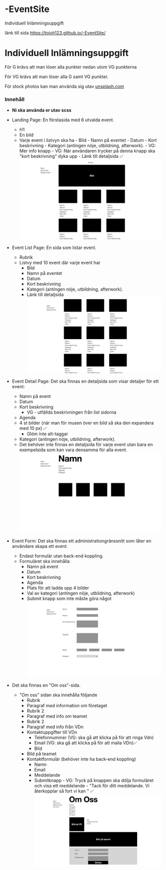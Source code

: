 # -EventSite

Individuell Inlämningsuppgift

länk till sida https://tojoh123.github.io/-EventSite/

# Individuell Inlämningsuppgift

För G krävs att man löser alla punkter nedan utom VG punkterna

För VG krävs att man löser alla G samt VG punkter.

För stock photos kan man använda sig utav [unsplash.com](http://unsplash.com)

### Innehåll

- **Ni ska använda er utav scss**
- Landing Page: En förstasida med 6 utvalda event.

  - H1
  - En bild
  - Varje event i listvyn ska ha - Bild - Namn på eventet - Datum - Kort beskrivning - Kategori (antingen nöje, utbildning, afterwork). - VG: Mer info knapp - VG: När användaren trycker på denna knapp ska "kort beskrivning" dyka upp - Länk till detaljsida ✅
    ![Alt text](img/Webb21_-_JS2_-_Individuellinlamningsuppgift.001.jpeg "a title")

- Event List Page: En sida som listar event.

  - Rubrik
  - Listvy med 10 event där varje event har
    - Bild
    - Namn på eventet
    - Datum
    - Kort beskrivning
    - Kategori (antingen nöje, utbildning, afterwork).
    - Länk till detaljsida
      ![Alt text](img/Webb21_-_JS2_-_Individuellinlamningsuppgift.002.jpeg "a title")

- Event Detail Page: Det ska finnas en detaljsida som visar detaljer för ett event:

  - Namn på event
  - Datum
  - Kort beskrivning
    - VG - utfällda beskrivningen från list sidorna
  - Agenda
  - 4 st bilder (när man för musen över en bild så ska den expandera med 10 px) ✅
    - Glöm inte alt-taggar
  - Kategori (antingen nöje, utbildning, afterwork).
  - Det behöver inte finnas en detaljsida för varje event utan bara en exempelsida som kan vara densamma för alla event.
    ![Alt text](img/Webb21_-_JS2_-_Individuellinlamningsuppgift.003.jpeg "a title")

- Event Form: Det ska finnas ett administrationgränssnitt som låter en användare skapa ett event.

  - Endast formulär utan back-end koppling.
  - Formuläret ska innehålla
    - Namn på event
    - Datum
    - Kort beskrivning
    - Agenda
    - Plats för att ladda upp 4 bilder
    - Val av kategori (antingen nöje, utbildning, afterwork)
    - Submit knapp som inte måste göra något
      ![Alt text](img/Webb21_-_JS2_-_Individuellinlamningsuppgift.004.jpeg "a title")

- Det ska finnas en "Om oss"-sida.
  - "Om oss" sidan ska innehålla följande
    - Rubrik
    - Paragraf med information om företaget
    - Rubrik 2
    - Paragraf med info om teamet
    - Rubrik 2
    - Paragraf med info från VDn
    - Kontaktuppgifter till VDn
      - Telefonnummer (VG: ska gå att klicka på för att ringa Vdn)
      - Email (VG: ska gå att klicka på för att maila VDn)✅
      - Bild
    - Bild på teamet
    - Kontaktformulär (behöver inte ha back-end koppling)
      - Namn
      - Email
      - Meddelande
      - Submitknapp - VG: Tryck på knappen ska dölja formuläret och visa ett meddelande - "Tack för ditt meddelande. Vi återkopplar så fort vi kan " ✅
        ![Alt text](img/Webb21_-_JS2_-_Individuellinlamningsuppgift.005.jpeg "a title")
